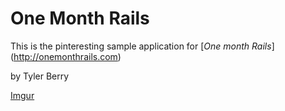 # One Month Rails

This is the pinteresting sample application for [*One month Rails*] (http://onemonthrails.com)

by Tyler Berry

[Imgur](https://i.imgur.com/g2FE2vI.gifv)
